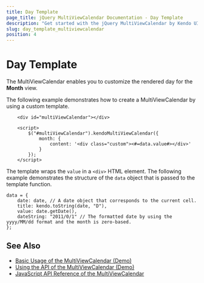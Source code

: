 ```yaml
---
title: Day Template
page_title: jQuery MultiViewCalendar Documentation - Day Template
description: "Get started with the jQuery MultiViewCalendar by Kendo UI and customize the rendered day for its Month view."
slug: day_template_multiviewcalendar
position: 4
---
```


# Day Template

The MultiViewCalendar enables you to customize the rendered day for the **Month** view.

The following example demonstrates how to create a MultiViewCalendar by using a custom template.

```dojo
    <div id="multiViewCalendar"></div>

    <script>
        $("#multiViewCalendar").kendoMultiViewCalendar({
            month: {
                content: '<div class="custom"><#=data.value#></div>'
            }
        });
    </script>
```

The template wraps the `value` in a `<div>` HTML element. The following example demonstrates the structure of the `data` object that is passed to the template function.

    data = {
        date: date, // A date object that corresponds to the current cell.
        title: kendo.toString(date, "D"),
        value: date.getDate(),
        dateString: "2011/0/1" // The formatted date by using the yyyy/MM/dd format and the month is zero-based.
    };

## See Also

* [Basic Usage of the MultiViewCalendar (Demo)](https://demos.telerik.com/kendo-ui/multiviewcalendar/index)
* [Using the API of the MultiViewCalendar (Demo)](https://demos.telerik.com/kendo-ui/multiviewcalendar/api)
* [JavaScript API Reference of the MultiViewCalendar](/api/javascript/ui/multiviewcalendar)
